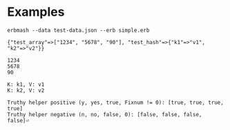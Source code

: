 # Examples

`erbmash --data test-data.json --erb simple.erb`

```
{"test_array"=>["1234", "5678", "90"], "test_hash"=>{"k1"=>"v1", "k2"=>"v2"}}

1234
5678
90

K: k1, V: v1
K: k2, V: v2

Truthy helper positive (y, yes, true, Fixnum != 0): [true, true, true, true]
Truthy helper negative (n, no, false, 0): [false, false, false, false]⏎
```